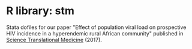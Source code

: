 # R library: stm
Stata dofiles for our paper "Effect of population viral load on prospective HIV incidence in a hyperendemic rural African community" published in [Science Translational Medicine](https://www.science.org/doi/10.1126/scitranslmed.aam8012) (2017). 
